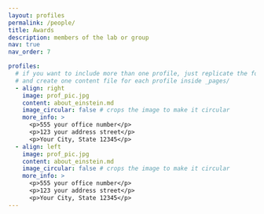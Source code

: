 ```yaml
---
layout: profiles
permalink: /people/
title: Awards
description: members of the lab or group
nav: true
nav_order: 7

profiles:
  # if you want to include more than one profile, just replicate the following block
  # and create one content file for each profile inside _pages/
  - align: right
    image: prof_pic.jpg
    content: about_einstein.md
    image_circular: false # crops the image to make it circular
    more_info: >
      <p>555 your office number</p>
      <p>123 your address street</p>
      <p>Your City, State 12345</p>
  - align: left
    image: prof_pic.jpg
    content: about_einstein.md
    image_circular: false # crops the image to make it circular
    more_info: >
      <p>555 your office number</p>
      <p>123 your address street</p>
      <p>Your City, State 12345</p>
---
```

